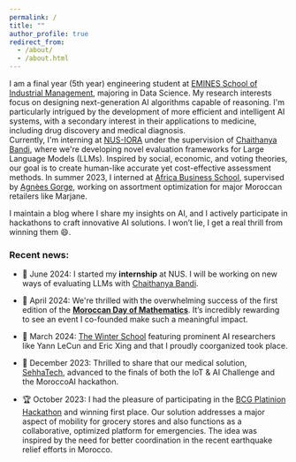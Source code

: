 ```yaml
---
permalink: /
title: ""
author_profile: true
redirect_from: 
  - /about/
  - /about.html
---
```



I am a final year (5th year) engineering student at [EMINES School of Industrial Management](https://www.emines-ingenieur.org/), majoring in Data Science. My research interests focus on designing next-generation AI algorithms capable of reasoning. I'm particularly intrigued by the development of more efficient and intelligent AI systems, with a secondary interest in their applications to medicine, including drug discovery and medical diagnosis.  
Currently, I'm interning at [NUS-IORA](https://iora.nus.edu.sg/) under the supervision of [Chaithanya Bandi](https://iora.nus.edu.sg/people-p/bandi-chaithanya/), where we're developing novel evaluation frameworks for Large Language Models (LLMs). Inspired by social, economic, and voting theories, our goal is to create human-like accurate yet cost-effective assessment methods. In summer 2023, I interned at [Africa Business School](https://abs.um6p.ma/), supervised by [Agnèes Gorge](https://abs.um6p.ma/professors_permanent/agnes-gorge/), working on assortment optimization for major Moroccan retailers like Marjane.  


I maintain a blog where I share my insights on AI, and I actively participate in hackathons to craft innovative AI solutions. I won’t lie, I get a real thrill from winning them 😄.


### Recent news:
- 🚀 June 2024: I started my **internship** at NUS. I will be working on new ways of evaluating LLMs with [Chaithanya Bandi](https://iora.nus.edu.sg/people-p/bandi-chaithanya/).

- 🎉 April 2024: We're thrilled with the overwhelming success of the first edition of the [**Moroccan Day of Mathematics**](https://www.youtube.com/watch?v=3RsTD8BXCfQ). It’s incredibly rewarding to see an event I co-founded make such a meaningful impact.  

- 🌟 March 2024: [The Winter School](https://midas.centrale-casablanca.net/winter-school-2024-generative-ai/index.html) featuring prominent AI researchers like Yann LeCun and Eric Xing and that I proudly coorganized took place.
- 🏅 December 2023: Thrilled to share that our medical solution, [SehhaTech](https://github.com/MoroccoAI/2023-GenAI-Hackathon/tree/main/SehhaTech), advanced to the finals of both the IoT & AI Challenge and the MoroccoAI hackathon. 
- 🏆 October 2023: I had the pleasure of participating in the [BCG Platinion Hackathon](https://www.bcgplatinion.com/blog/bcg-platinion-hackathon-aftermovie-2023) and winning first place. Our solution addresses a major aspect of mobility for grocery stores and also functions as a collaborative, optimized platform for emergencies. The idea was inspired by the need for better coordination in the recent earthquake relief efforts in Morocco.

